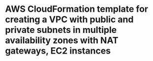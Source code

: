 # AWS CloudFormation template for creating a VPC with public and private subnets in multiple availability zones with NAT gateways, EC2 instances
